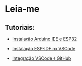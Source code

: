 # Leia-me

## Tutoriais:

- [Instalação Arduino IDE e ESP32](/docs/ArduinoIDEeESP32.md)

- [Instalação ESP-IDF no VSCode](/docs/instalarESPIDF.md)

- [Integração VSCode e GitHub](/docs/tutoGitHubVSCode.md)